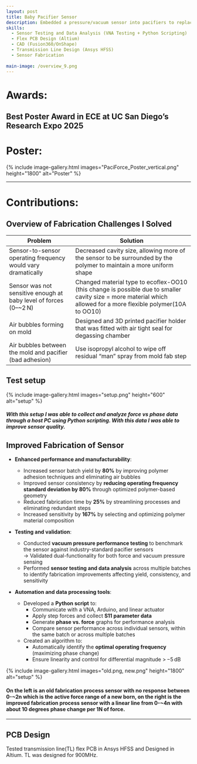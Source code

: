 ```yaml
---
layout: post
title: Baby Pacifier Sensor
description: Embedded a pressure/vacuum sensor into pacifiers to replace the subjective "gloved finger" test, providing clinicians with quantitative data for diagnosing newborn feeding issues during a critical window.
skills: 
  - Sensor Testing and Data Analysis (VNA Testing + Python Scripting) 
  - Flex PCB Design (Altium) 
  - CAD (Fusion360/OnShape)
  - Transmission Line Design (Ansys HFSS)
  - Sensor Fabrication 
 
main-image: /overview_9.png
---
```


# Awards:
Best Poster Award in ECE at UC San Diego’s Research Expo 2025
---
# Poster:
{% include image-gallery.html images="PaciForce_Poster_vertical.png" height="1800" alt="Poster" %}

---
# Contributions: 


## Overview of Fabrication Challenges I Solved 

| Problem                                                        | Solution                                                                                   |
|----------------------------------------------------------------|---------------------------------------------------------------------------------------------|
| Sensor-to-sensor operating frequency would vary dramatically | Decreased cavity size, allowing more of the sensor to be surrounded by the polymer to maintain a more uniform shape |
| Sensor was not sensitive enough at baby level of forces (0–~2 N) | Changed material type to ecoflex-OO10 (this change is possible due to smaller cavity size = more material which allowed for a more flexible polymer(10A to OO10)|
| Air bubbles forming on mold                                    | Designed and 3D printed pacifier holder that was fitted with air tight seal for degassing chamber      |
| Air bubbles between the mold and pacifier (bad adhesion)       | Use isopropyl alcohol to wipe off residual “man” spray from mold fab step                  |

## Test setup

{% include image-gallery.html images="setup.png" height="600" alt="setup" %}
##### With this setup I was able to collect and analyze force vs phase data through a host PC using Python scripting. With this data I was able to improve sensor quality. 

## Improved Fabrication of Sensor

- **Enhanced performance and manufacturability**:
  - Increased sensor batch yield by **80%** by improving polymer adhesion techniques and eliminating air bubbles
  - Improved sensor consistency by **reducing operating frequency standard deviation by 80%** through optimized polymer-based geometry
  - Reduced fabrication time by **25%** by streamlining processes and eliminating redundant steps
  - Increased sensitivity by **167%** by selecting and optimizing polymer material composition

- **Testing and validation**:
  - Conducted **vacuum pressure performance testing** to benchmark the sensor against industry-standard pacifier sensors  
    → Validated dual-functionality for both force and vacuum pressure sensing
  - Performed **sensor testing and data analysis** across multiple batches to identify fabrication improvements affecting yield, consistency, and sensitivity

- **Automation and data processing tools**:
  - Developed a **Python script** to:
    - Communicate with a VNA, Arduino, and linear actuator
    - Apply step forces and collect **S11 parameter data**
    - Generate **phase vs. force** graphs for performance analysis
    - Compare sensor performance across individual sensors, within the same batch or across multiple batches
  - Created an algorithm to:
    - Automatically identify the **optimal operating frequency** (maximizing phase change)
    - Ensure linearity and control for differential magnitude > −5 dB 


{% include image-gallery.html images="old.png, new.png" height="1800" alt="setup" %}
#### On the left is an old fabrication process sensor with no response between 0-~2n which is the active force range of a new born, on the right is the improved fabrication process sensor with a linear line from 0-~4n with about 10 degrees phase change per 1N of force.
---
## PCB Design 

Tested transmission line(TL) flex PCB in Ansys HFSS and Designed in Altium. TL was designed for 900MHz. 










 

